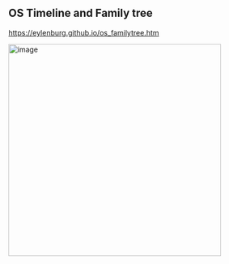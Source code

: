 ## OS Timeline and Family tree 
https://eylenburg.github.io/os_familytree.htm

<img width="420" alt="image" src="https://user-images.githubusercontent.com/56884503/187025953-8a0dbf49-a695-4fa9-a957-85e4e1df5713.png">
